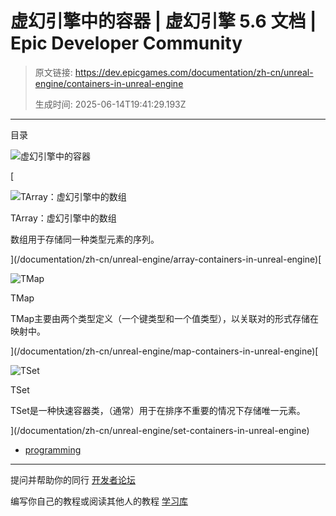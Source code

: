 # 虚幻引擎中的容器 | 虚幻引擎 5.6 文档 | Epic Developer Community

> 原文链接: https://dev.epicgames.com/documentation/zh-cn/unreal-engine/containers-in-unreal-engine
> 
> 生成时间: 2025-06-14T19:41:29.193Z

---

目录

![虚幻引擎中的容器](https://dev.epicgames.com/community/api/documentation/image/de2e1a76-5c1b-4093-9783-513e8263d982?resizing_type=fill&width=1920&height=335)

[

![TArray：虚幻引擎中的数组](https://d1iv7db44yhgxn.cloudfront.net/documentation/images/8d0b3881-d3ef-426b-ad52-1d1217c7fc69/placeholder_topic.png)

TArray：虚幻引擎中的数组

数组用于存储同一种类型元素的序列。





](/documentation/zh-cn/unreal-engine/array-containers-in-unreal-engine)[

![TMap](https://d1iv7db44yhgxn.cloudfront.net/documentation/images/311eae5e-ddc7-4950-8c4b-1f26bdae6fc2/placeholder_topic.png)

TMap

TMap主要由两个类型定义（一个键类型和一个值类型），以关联对的形式存储在映射中。





](/documentation/zh-cn/unreal-engine/map-containers-in-unreal-engine)[

![TSet](https://d1iv7db44yhgxn.cloudfront.net/documentation/images/13420d26-9675-49fb-81aa-db2a78a0a8d9/placeholder_topic.png)

TSet

TSet是一种快速容器类，（通常）用于在排序不重要的情况下存储唯一元素。





](/documentation/zh-cn/unreal-engine/set-containers-in-unreal-engine)

-   [programming](https://dev.epicgames.com/community/search?query=programming)

* * *

提问并帮助你的同行 [开发者论坛](https://forums.unrealengine.com/categories?tag=unreal-engine)

编写你自己的教程或阅读其他人的教程 [学习库](https://dev.epicgames.com/community/unreal-engine/learning)